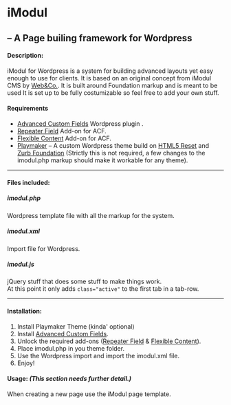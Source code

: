 # iModul
## – A Page builing framework for Wordpress

#### Description:
iModul for Wordpress is a system for building advanced layouts yet easy enough to use for clients. It is based on an original concept from iModul CMS by [Web&Co.](www.webogco.dk).
It is built around Foundation markup and is meant to be used 
It is set up to be fully costumizable so feel free to add your own stuff.

#### Requirements
- [Advanced Custom Fields](http://www.advancedcustomfields.com/) Wordpress plugin .
- [Repeater Field](http://www.advancedcustomfields.com/add-ons/repeater-field/) Add-on for ACF.
- [Flexible Content](http://www.advancedcustomfields.com/add-ons/flexible-content-field/) Add-on for ACF.
- [Playmaker](https://github.com/Jursdotme/Playmaker) – A custom Wordpress theme build on [HTML5 Reset](http://html5reset.org/) and [Zurb Foundation](http://foundation.zurb.com/) (Strictly this is not required, a few changes to the imodul.php markup should make it workable for any theme).

---
#### Files included:

##### imodul.php 
Wordpress template file with all the markup for the system.

##### imodul.xml
Import file for Wordpress.
##### imodul.js
jQuery stuff that does some stuff to make things work.  
At this point it only adds `class="active"` to the first tab in a tab-row.

---
#### Installation:
1. Install Playmaker Theme (kinda' optional)
2. Install [Advanced Custom Fields](http://wordpress.org/extend/plugins/advanced-custom-fields/).
3. Unlock the required add-ons ([Repeater Field](http://www.advancedcustomfields.com/add-ons/repeater-field/) & [Flexible Content](http://www.advancedcustomfields.com/add-ons/flexible-content-field/)).
4. Place imodul.php in you theme folder.
5. Use the Wordpress import and import the imodul.xml file.
6. Enjoy!

#### Usage: *(This section needs further detail.)*
When creating a new page use the iModul page template.
